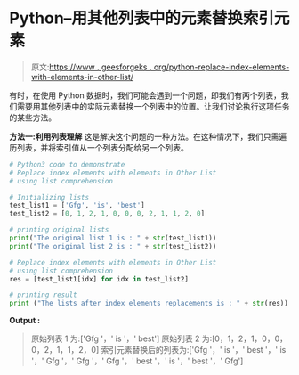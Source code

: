 # Python–用其他列表中的元素替换索引元素

> 原文:[https://www . geesforgeks . org/python-replace-index-elements-with-elements-in-other-list/](https://www.geeksforgeeks.org/python-replace-index-elements-with-elements-in-other-list/)

有时，在使用 Python 数据时，我们可能会遇到一个问题，即我们有两个列表，我们需要用其他列表中的实际元素替换一个列表中的位置。让我们讨论执行这项任务的某些方法。

**方法一:利用列表理解**
这是解决这个问题的一种方法。在这种情况下，我们只需遍历列表，并将索引值从一个列表分配给另一个列表。

```py
# Python3 code to demonstrate 
# Replace index elements with elements in Other List
# using list comprehension

# Initializing lists
test_list1 = ['Gfg', 'is', 'best']
test_list2 = [0, 1, 2, 1, 0, 0, 0, 2, 1, 1, 2, 0]

# printing original lists
print("The original list 1 is : " + str(test_list1))
print("The original list 2 is : " + str(test_list2))

# Replace index elements with elements in Other List
# using list comprehension
res = [test_list1[idx] for idx in test_list2]

# printing result 
print ("The lists after index elements replacements is : " + str(res))
```

**Output :**

> 原始列表 1 为:['Gfg '，' is '，' best']
> 原始列表 2 为:[0，1，2，1，0，0，0，2，1，1，2，0]
> 索引元素替换后的列表为:['Gfg '，' is '，' best '，' is '，' Gfg '，' Gfg '，' Gfg '，' best '，' is '，' best '，' Gfg']